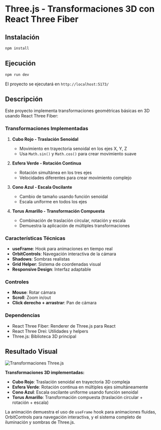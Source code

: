 # Three.js - Transformaciones 3D con React Three Fiber

## Instalación

```bash
npm install
```

## Ejecución

```bash
npm run dev
```

El proyecto se ejecutará en `http://localhost:5173/`

## Descripción

Este proyecto implementa transformaciones geométricas básicas en 3D usando React Three Fiber:

### Transformaciones Implementadas

1. **Cubo Rojo - Traslación Senoidal**
   - Movimiento en trayectoria senoidal en los ejes X, Y, Z
   - Usa `Math.sin()` y `Math.cos()` para crear movimiento suave

2. **Esfera Verde - Rotación Continua**
   - Rotación simultánea en los tres ejes
   - Velocidades diferentes para crear movimiento complejo

3. **Cono Azul - Escala Oscilante**
   - Cambio de tamaño usando función senoidal
   - Escala uniforme en todos los ejes

4. **Torus Amarillo - Transformación Compuesta**
   - Combinación de traslación circular, rotación y escala
   - Demuestra la aplicación de múltiples transformaciones

### Características Técnicas

- **useFrame**: Hook para animaciones en tiempo real
- **OrbitControls**: Navegación interactiva de la cámara
- **Shadows**: Sombras realistas
- **Grid Helper**: Sistema de coordenadas visual
- **Responsive Design**: Interfaz adaptable

### Controles

- **Mouse**: Rotar cámara
- **Scroll**: Zoom in/out
- **Click derecho + arrastrar**: Pan de cámara

### Dependencias

- React Three Fiber: Renderer de Three.js para React
- React Three Drei: Utilidades y helpers
- Three.js: Biblioteca 3D principal

## Resultado Visual

![Transformaciones Three.js](../resultados/hola_mundo_transformaciones_threejs.gif)

**Transformaciones 3D implementadas:**
- **Cubo Rojo**: Traslación senoidal en trayectoria 3D compleja
- **Esfera Verde**: Rotación continua en múltiples ejes simultáneamente
- **Cono Azul**: Escala oscilante uniforme usando función senoidal
- **Torus Amarillo**: Transformación compuesta (traslación circular + rotación + escala)

La animación demuestra el uso de `useFrame` hook para animaciones fluidas, OrbitControls para navegación interactiva, y el sistema completo de iluminación y sombras de Three.js.
